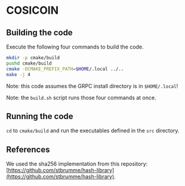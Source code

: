 # COSICOIN

## Building the code

Execute the following four commands to build the code.

```bash
mkdir -p cmake/build
pushd cmake/build
cmake -DCMAKE_PREFIX_PATH=$HOME/.local ../..
make -j 4
```

Note: this code assumes the GRPC install directory is in `$HOME/.local`!

Note: the `build.sh` script runs those four commands at once.

## Running the code

`cd` to `cmake/build` and run the executables defined in the `src` directory.

## References

We used the sha256 implementation from this repository: [https://github.com/stbrumme/hash-library](https://github.com/stbrumme/hash-library).
